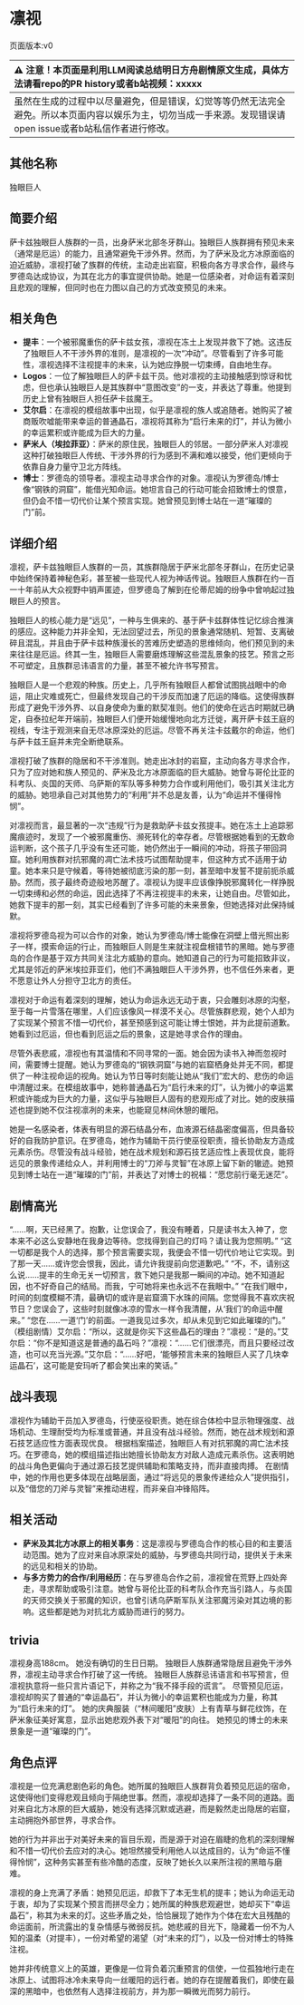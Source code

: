 # 凛视
页面版本:v0
 

| :warning: 注意！本页面是利用LLM阅读总结明日方舟剧情原文生成，具体方法请看repo的PR history或者b站视频：xxxxx           |
|:----------------------------|
| 虽然在生成的过程中以尽量避免，但是错误，幻觉等等仍然无法完全避免。所以本页面内容以娱乐为主，切勿当成一手来源。发现错误请open issue或者b站私信作者进行修改。|



## 其他名称
独眼巨人
## 简要介绍
萨卡兹独眼巨人族群的一员，出身萨米北部冬牙群山。独眼巨人族群拥有预见未来（通常是厄运）的能力，且通常避免干涉外界。然而，为了萨米及北方冰原面临的迫近威胁，凛视打破了族群的传统，主动走出岩窟，积极向各方寻求合作，最终与罗德岛达成协议，为其在北方的事宜提供协助。她是一位感染者，对命运有着深刻且悲观的理解，但同时也在力图以自己的方式改变预见的未来。
## 相关角色
-   **提丰**：一个被邪魔重伤的萨卡兹女孩，凛视在冻土上发现并救下了她。这违反了独眼巨人不干涉外界的准则，是凛视的一次“冲动”。尽管看到了许多可能性，凛视选择不注视提丰的未来，认为她应挣脱一切束缚，自由地生存。
-   **Logos**：一位了解独眼巨人的萨卡兹干员。他对凛视的主动接触感到惊讶和忧虑，但也承认独眼巨人是其族群中“意图改变”的一支，并表达了尊重。他提到历史上曾有独眼巨人担任萨卡兹魔王。
-   **艾尔启**：在凛视的模组故事中出现，似乎是凛视的族人或追随者。她购买了被商贩吹嘘能带来幸运的普通晶石，凛视将其称为“启行未来的灯”，并认为微小的幸运累积或许能成为巨大的力量。
-   **萨米人（埃拉菲亚）**：萨米的原住民，独眼巨人的邻居。一部分萨米人对凛视这种打破独眼巨人传统、干涉外界的行为感到不满和难以接受，他们更倾向于依靠自身力量守卫北方阵线。
-   **博士**：罗德岛的领导者。凛视主动寻求合作的对象。凛视认为罗德岛/博士像“钢铁的洞窟”，能借光知命运。她坦言自己的行动可能会招致博士的恨意，但仍会不惜一切代价让某个预言实现。她曾预见到博士站在一道“璀璨的门”前。
## 详细介绍
凛视，萨卡兹独眼巨人族群的一员，其族群隐居于萨米北部冬牙群山，在历史记录中始终保持着神秘色彩，甚至被一些现代人视为神话传说。独眼巨人族群在约一百一十年前从大众视野中销声匿迹，但罗德岛了解到在伦蒂尼姆的纷争中曾响起过独眼巨人的预言。

独眼巨人的核心能力是“远见”，一种与生俱来的、基于萨卡兹群体性记忆综合推演的感应。这种能力并非全知，无法回望过去，所见的景象通常随机、短暂、支离破碎且混乱，并且由于萨卡兹种族漫长的苦难历史塑造的思维倾向，他们预见到的未来往往是厄运。终其一生，独眼巨人需要磨炼理解这些混乱景象的技艺。预言之形不可塑定，且族群忌讳语言的力量，甚至不被允许书写预言。

独眼巨人是一个悲观的种族。历史上，几乎所有独眼巨人都曾试图挑战眼中的命运，阻止灾难或死亡，但最终发现自己的干涉反而加速了厄运的降临。这使得族群形成了避免干涉外界、以自身使命为重的默契准则。他们的使命在远古时期就已确定，自泰拉纪年开端前，独眼巨人们便开始缓慢地向北方迁徙，离开萨卡兹王庭的视线，专注于观测来自无尽冰原深处的厄运。尽管不再关注卡兹戴尔的命运，他们与萨卡兹王庭并未完全断绝联系。

凛视打破了族群的隐居和不干涉准则。她走出冰封的岩窟，主动向各方寻求合作，只为了应对她和族人预见的、萨米及北方冰原面临的巨大威胁。她曾与哥伦比亚的科考队、炎国的天师、乌萨斯的军队等多种势力合作或利用他们，吸引其关注北方的威胁。她坦承自己对其他势力的“利用”并不总是友善，认为“命运并不懂得怜悯”。

对凛视而言，最显著的一次“违规”行为是救助萨卡兹女孩提丰。她在冻土上追踪邪魔痕迹时，发现了一个被邪魔重伤、濒死转化的幸存者。尽管根据她看到的无数命运判断，这个孩子几乎没有生还可能，她仍然出于一瞬间的冲动，将孩子带回洞窟。她利用族群对抗邪魔的凋亡法术技巧试图帮助提丰，但这种方式不适用于幼童。她本来只是守候着，等待她被彻底污染的那一刻，甚至暗中发誓不提前扼杀威胁。然而，孩子最终奇迹般地苏醒了。凛视认为提丰应该像挣脱邪魔转化一样挣脱一切束缚和必然的命运，因此选择了不再注视提丰的未来，让她自由。尽管如此，她救下提丰的那一刻，其实已经看到了许多可能的未来景象，但她选择对此保持缄默。

凛视将罗德岛视为可以合作的对象，她认为罗德岛/博士能像在洞壁上借光照出影子一样，摸索命运的行止，而独眼巨人则是生来就注视盘根错节的黑暗。她与罗德岛的合作是基于双方共同关注北方威胁的意向。她知道自己的行为可能招致非议，尤其是邻近的萨米埃拉菲亚们，他们不满独眼巨人干涉外界，也不信任外来者，更不愿意让外人分担守卫北方的责任。

凛视对于命运有着深刻的理解，她认为命运永远无动于衷，只会雕刻冰原的沟壑，至于每一片雪落在哪里，人们应该像风一样漠不关心。尽管族群悲观，她个人却为了实现某个预言不惜一切代价，甚至预感到这可能让博士恨她，并为此提前道歉。她看到过厄运，但也看到厄运之后的景象，这是她寻求合作的理由。

尽管外表悲戚，凛视也有其温情和不同寻常的一面。她会因为读书入神而忽视时间，需要博士提醒。她认为罗德岛的“钢铁洞窟”与她的岩窟栖身处并无不同，都提供了一种注视命运的视角。她认为节日等时刻能让她从“我们”宏大的、悲伤的命运中清醒过来。在模组故事中，她称普通晶石为“启行未来的灯”，认为微小的幸运累积或许能成为巨大的力量，这似乎与独眼巨人固有的悲观形成了对比。她的皮肤描述也提到她不仅注视凛冽的未来，也能窥见林间休憩的暖阳。

她是一名感染者，体表有明显的源石结晶分布，血液源石结晶密度偏高，但具备较好的自我防护意识。在罗德岛，她作为辅助干员行使巫役职责，擅长协助友方造成元素杀伤。尽管没有战斗经验，她在战术规划和源石技艺适应性上表现优良，能将远见的景象传递给众人，并利用博士的“刀斧与灵智”在冰原上留下新的辙迹。她预见到博士站在一道“璀璨的门”前，并表达了对博士的祝福：“愿您前行毫无迷茫”。
## 剧情高光
“......啊，天已经黑了。抱歉，让您误会了，我没有睡着，只是读书太入神了，您本来不必这么安静地在我身边等待。您找得到自己的灯吗？请让我为您照明。”
“这一切都是我个人的选择，那个预言需要实现，我便会不惜一切代价地让它实现。到了那一天......或许您会恨我，因此，请允许我提前向您道歉吧。”
“不，不，请别这么说......提丰的生命无关一切预言，救下她只是我那一瞬间的冲动。她不知道起因，也不好奇自己的结局。而我，宁可她将来也永远不在我眼中。”
“在我们眼中，时间的刻度模糊不清，最确切的或许是岩窟滴下水珠的间隔。您觉得我不喜欢庆祝节日？您误会了，这些时刻就像冰凉的雪水一样令我清醒，从‘我们’的命运中醒来。”
“您在......一道‘门’的前面。一道我见过多次，却从未见到它如此璀璨的门。”
（模组剧情）艾尔启：“所以，这就是你买下这些晶石的理由？”凛视：“是的。”艾尔启：“你不是知道这是普通的晶石吗？”凛视：“......它们很漂亮，而且只要经过改造，也可以充当光源。”艾尔启：“......好吧，‘能够预言未来的独眼巨人买了几块幸运晶石’，这可能是安玛听了都会笑出来的笑话。”
## 战斗表现
凛视作为辅助干员加入罗德岛，行使巫役职责。她在综合体检中显示物理强度、战场机动、生理耐受均为标准或普通，并且没有战斗经验。然而，她在战术规划和源石技艺适应性方面表现优良。
根据档案描述，独眼巨人有对抗邪魔的凋亡法术技巧。在罗德岛，她的模组描述指出她擅长协助友方对敌人造成元素杀伤。这表明她的战斗角色更偏向于通过源石技艺提供辅助和策略支持，而非直接肉搏。
在剧情中，她的作用也更多体现在战略层面，通过“将远见的景象传递给众人”提供指引，以及“借您的刀斧与灵智”来推动进程，而非亲自冲锋陷阵。
## 相关活动
-   **萨米及其北方冰原上的相关事务**：这是凛视与罗德岛合作的核心目的和主要活动范围。她为了应对来自冰原深处的威胁，与罗德岛共同行动，提供关于未来的远见和相关的协助。
-   **与多方势力的合作/利用经历**：在与罗德岛合作之前，凛视曾在荒野上四处奔走，寻求帮助或吸引注意。她曾与哥伦比亚的科考队合作充当引路人，与炎国的天师交换关于邪魔的知识，也曾引诱乌萨斯军队关注邪魔污染对其边境的影响。这些都是她为对抗北方威胁而进行的努力。
## trivia
凛视身高188cm。
她没有确切的生日日期。
独眼巨人族群通常隐居且避免干涉外界，凛视主动寻求合作打破了这一传统。
独眼巨人族群忌讳语言和书写预言，但凛视执意将一些只言片语记下，并称之为“我不择手段的谎言”。
尽管预见厄运，凛视却购买了普通的“幸运晶石”，并认为微小的幸运累积也能成为力量，称其为“启行未来的灯”。
她的庆典服装（“林间暖阳”皮肤）上有青草与鲜花纹饰，在萨米象征美好寓意，显示出她悲观外表下对“暖阳”的向往。
她预见的博士的未来景象是一道“璀璨的门”。
## 角色点评
凛视是一位充满悲剧色彩的角色。她所属的独眼巨人族群背负着预见厄运的宿命，这使得他们变得悲观且倾向于隔绝世事。然而，凛视却选择了一条不同的道路。面对来自北方冰原的巨大威胁，她没有选择沉默或逃避，而是毅然走出隐居的岩窟，主动拥抱外部世界，寻求合作。

她的行为并非出于对美好未来的盲目乐观，而是源于对迫在眉睫的危机的深刻理解和不惜一切代价去应对的决心。她坦然接受利用他人以达成目的，认为“命运不懂得怜悯”，这种务实甚至有些冷酷的态度，反映了她长久以来所注视的黑暗与磨难。

凛视的身上充满了矛盾：她预见厄运，却救下了本无生机的提丰；她认为命运无动于衷，却为了实现某个预言而拼尽全力；她所属的种族悲观避世，她却买下“幸运晶石”，称其为未来的灯。这些矛盾之处，恰恰展现了她作为个体在宏大且残酷的命运面前，所流露出的复杂情感与微弱反抗。她悲戚的目光下，隐藏着一份不为人知的温柔（对提丰），一份对希望的渴望（对“未来的灯”），以及一份对博士的特殊注视。

她并非传统意义上的英雄，更像是一位背负着沉重预言的信使，一位孤独地行走在冰原上、试图将冰冷未来导向一丝暖阳的远行者。她的存在提醒着我们，即使在最深的黑暗中，也依然有人选择注视前方，并为那一瞬微光而努力前行。